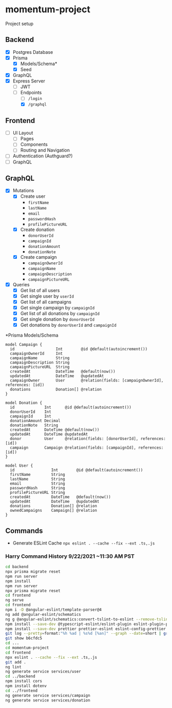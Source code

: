 # momentum-project

Project setup

## Backend

- [x] Postgres Database
- [x] Prisma
  - [x] Models/Schema\*
  - [x] Seed
- [x] GraphQL
- [x] Express Server
  - [ ] JWT
  - [ ] Endpoints
    - [ ] `/login`
    - [x] `/graphql`

## Frontend

- [ ] UI Layout
  - [ ] Pages
  - [ ] Components
  - [ ] Routing and Navigation
- [ ] Authentication (Authguard?)
- [ ] GraphQL

## GraphQL

- [x] Mutations
  - [x] Create user
    - `firstName`
    - `lastName`
    - `email`
    - `passwordHash`
    - `profilePictureURL`
  - [x] Create donation
    - `donorUserId`
    - `campaignId`
    - `donationAmount`
    - `donationNote`
  - [x] Create campaign
    - `campaignOwnerId`
    - `campaignName`
    - `campaignDescription`
    - `campaignPictureURL`
- [x] Queries
  - [x] Get list of all users
  - [x] Get single user by `userId`
  - [x] Get list of all campaigns
  - [x] Get single campaign by `campaignId`
  - [x] Get list of all donations by `campaignId`
  - [x] Get single donation by `donorUserId`
  - [x] Get donations by `donorUserId` and `campaignId`

\*Prisma Models/Schema

```
model Campaign {
  id                  Int        @id @default(autoincrement())
  campaignOwnerId     Int
  campaignName        String
  campaignDescription String
  campaignPictureURL  String
  createdAt           DateTime   @default(now())
  updatedAt           DateTime   @updatedAt
  campaignOwner       User       @relation(fields: [campaignOwnerId], references: [id])
  donations           Donation[] @relation
}

model Donation {
  id             Int      @id @default(autoincrement())
  donorUserId    Int
  campaignId     Int
  donationAmount Decimal
  donationNote   String
  createdAt      DateTime @default(now())
  updatedAt      DateTime @updatedAt
  donor          User     @relation(fields: [donorUserId], references: [id])
  campaign       Campaign @relation(fields: [campaignId], references: [id])
}

model User {
  id                Int        @id @default(autoincrement())
  firstName         String
  lastName          String
  email             String
  passwordHash      String
  profilePictureURL String
  createdAt         DateTime   @default(now())
  updatedAt         DateTime   @updatedAt
  donations         Donation[] @relation
  ownedCampaigns    Campaign[] @relation
}
```

## Commands

- Generate ESLint Cache `npx eslint . --cache --fix --ext .ts,.js`

### Harry Command History 9/22/2021 ~11:30 AM PST

```bash
cd backend
npx prisma migrate reset
npm run server
npm install
npm run server
npx prisma migrate reset
cd frontend
ng serve
cd frontend
npm i -D @angular-eslint/template-parser@4
ng add @angular-eslint/schematics
ng g @angular-eslint/schematics:convert-tslint-to-eslint --remove-tslint-if-no-more-tslint-targets --ignore-existing-tslint-config
npm install --save-dev @typescript-eslint/eslint-plugin eslint-plugin-prettier
npm install --save-dev prettier prettier-eslint eslint-config-prettier
git log --pretty=format:"%h %ad | %s%d [%an]" --graph --date=short | grep harry | less
git show b6cfdc5
cd ...
cd momentum-project
cd frontend
npx eslint . --cache --fix --ext .ts,.js
git add .
ng lint
ng generate service services/user
cd ../backend
npm install cors
npm install dotenv
cd ../frontend
ng generate service services/campaign
ng generate service services/donation
```
